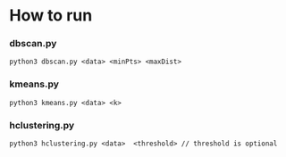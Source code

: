 # How to run

### dbscan.py
```angular2html
python3 dbscan.py <data> <minPts> <maxDist>
```

### kmeans.py
```angular2html
python3 kmeans.py <data> <k>
```

### hclustering.py
```angular2html
python3 hclustering.py <data>  <threshold> // threshold is optional
```